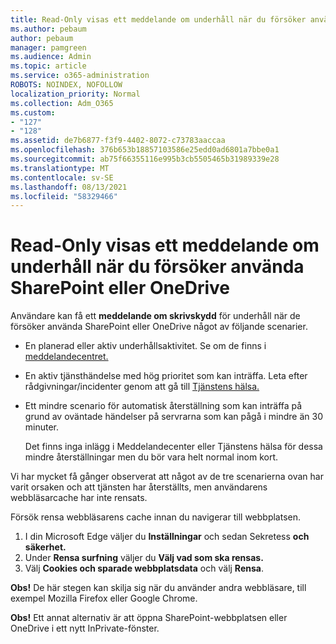 ```yaml
---
title: Read-Only visas ett meddelande om underhåll när du försöker använda SharePoint eller OneDrive
ms.author: pebaum
author: pebaum
manager: pamgreen
ms.audience: Admin
ms.topic: article
ms.service: o365-administration
ROBOTS: NOINDEX, NOFOLLOW
localization_priority: Normal
ms.collection: Adm_O365
ms.custom:
- "127"
- "128"
ms.assetid: de7b6877-f3f9-4402-8072-c73783aaccaa
ms.openlocfilehash: 376b653b18857103586e25edd0ad6801a7bbe0a1
ms.sourcegitcommit: ab75f66355116e995b3cb5505465b31989339e28
ms.translationtype: MT
ms.contentlocale: sv-SE
ms.lasthandoff: 08/13/2021
ms.locfileid: "58329466"
---
```

# <a name="read-only-for-maintenance-message-when-attempting-to-use-sharepoint-or-onedrive"></a>Read-Only visas ett meddelande om underhåll när du försöker använda SharePoint eller OneDrive

Användare kan få ett **meddelande om skrivskydd** för underhåll när de försöker använda SharePoint eller OneDrive något av följande scenarier. 

-   En planerad eller aktiv underhållsaktivitet.  Se om de finns i [meddelandecentret.](https://portal.office.com/adminportal/home#/messagecenter)
-   En aktiv tjänsthändelse med hög prioritet som kan inträffa. Leta efter rådgivningar/incidenter genom att gå till [Tjänstens hälsa.](https://portal.office.com/adminportal/home#/servicehealth)
-   Ett mindre scenario för automatisk återställning som kan inträffa på grund av oväntade händelser på servrarna som kan pågå i mindre än 30 minuter. 
    
    Det finns inga inlägg i Meddelandecenter eller Tjänstens hälsa för dessa mindre återställningar men du bör vara helt normal inom kort.

Vi har mycket få gånger observerat att något av de tre scenarierna ovan har varit orsaken och att tjänsten har återställts, men användarens webbläsarcache har inte rensats.

Försök rensa webbläsarens cache innan du navigerar till webbplatsen.

1. I din Microsoft Edge väljer du **Inställningar** och sedan Sekretess **och säkerhet.**
2. Under **Rensa surfning** väljer du **Välj vad som ska rensas.**
3. Välj **Cookies och sparade webbplatsdata** och välj **Rensa**.

**Obs!** De här stegen kan skilja sig när du använder andra webbläsare, till exempel Mozilla Firefox eller Google Chrome.

**Obs!** Ett annat alternativ är att öppna SharePoint-webbplatsen eller OneDrive i ett nytt InPrivate-fönster.